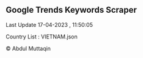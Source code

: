 

## Google Trends Keywords Scraper 
 
Last Update 17-04-2023 , 11:50:05

Country List :
VIETNAM.json



© Abdul Muttaqin 
